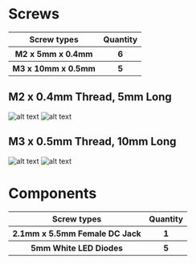# Screws

<table>
    <tr>
    <th>Screw types</th>
    <th>Quantity</th>
  </tr>
    <tr>
    <th>M2 x 5mm x 0.4mm</th>
    <th>6</th>
   <tr>
    <th>M3 x 10mm x 0.5mm</th>
    <th>5</th>
</table>

## M2 x 0.4mm Thread, 5mm Long
![alt text](https://github.com/ProgramFreakHD/Tony-Stark-Arc-Reactor-MK1/blob/main/Pictures/M2%20x%205mm%20x0.4mm.png)
![alt text](https://github.com/ProgramFreakHD/Tony-Stark-Arc-Reactor-MK1/blob/main/Pictures/M2%20x%205mm%20x0.4mm%20Diagram.png)

## M3 x 0.5mm Thread, 10mm Long
![alt text](https://github.com/ProgramFreakHD/Tony-Stark-Arc-Reactor-MK1/blob/main/Pictures/M3%20x%2010mm%20x%200.5mm.png)
![alt text](https://github.com/ProgramFreakHD/Tony-Stark-Arc-Reactor-MK1/blob/main/Pictures/M3%20x%2010mm%20x%200.5mm%20Diagram.png)

# Components

<table>
    <tr>
    <th>Screw types</th>
    <th>Quantity</th>
  </tr>
    <tr>
    <th>2.1mm x 5.5mm Female DC Jack</th>
    <th>1</th>
   <tr>
    <th>5mm White LED Diodes</th>
    <th>5</th>
</table>
